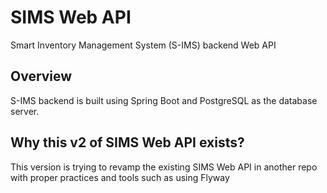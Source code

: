 # SIMS Web API
Smart Inventory Management System (S-IMS) backend Web API

## Overview
S-IMS backend is built using Spring Boot and PostgreSQL as the database server.

## Why this v2 of SIMS Web API exists?
This version is trying to revamp the existing SIMS Web API in another repo with proper practices and tools such as using Flyway



